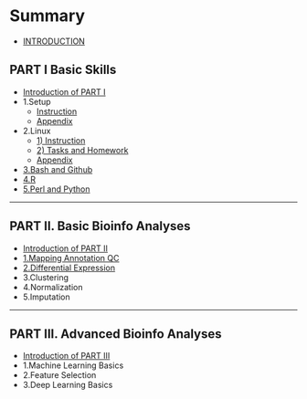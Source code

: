 # Summary

* [INTRODUCTION](README.md)

## PART I Basic Skills

* [Introduction of PART I](chapter1.md)
* 1.Setup
  * [Instruction](1setup.md)
  * [Appendix](1setup-appendix.md)
* 2.Linux
  * [1\) Instruction](2linux.md)
  * [2\) Tasks and Homework](2linux-part-ii.md)
  * [Appendix](2linux-apendix.md)
* [3.Bash and Github](3bash.md)
* [4.R](4quick-r.md)
* [5.Perl and Python](5perlpython.md)

---

## PART II. Basic Bioinfo Analyses

* [Introduction of PART II](ii-basic-bioinfo-analyses.md)
* [1.Mapping Annotation QC](1mapping.md)
* [2.Differential Expression](8de.md)
* 3.Clustering
* 4.Normalization
* 5.Imputation

---

## PART III. Advanced Bioinfo Analyses

* [Introduction of PART III](part-iii-advanced-bioinfo-analyses/introduction-of-part-iii.md)
* 1.Machine Learning Basics
* 2.Feature Selection
* 3.Deep Learning Basics



